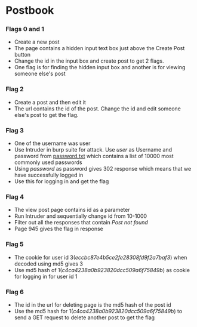# Postbook

### Flags 0 and 1
* Create a new post
* The page contains a hidden input text box just above the Create Post button
* Change the id in the input box and create post to get 2 flags.
* One flag is for finding the hidden input box and another is for viewing someone else's post

### Flag 2
* Create a post and then edit it
* The url contains the id of the post. Change the id and edit someone else's post to get the flag.

### Flag 3
* One of the username was user
* Use Intruder in burp suite for attack. Use *user* as Username and password from [password.txt](https://github.com/h-sinha/Hacker101-CTF/tree/master/Postbook) which contains a list of 10000 most commonly used passwords
* Using *password* as password gives 302 response which means that we have successfully logged in
* Use this for logging in and get the flag

### Flag 4
* The view post page contains id as a parameter
* Run Intruder and sequentially change id from 10-1000
* Filter out all the responses that contain *Post not found*
* Page 945 gives the flag in response

### Flag 5
* The cookie for user id 3(*eccbc87e4b5ce2fe28308fd9f2a7baf3*) when decoded using md5 gives 3
* Use md5 hash of 1(*c4ca4238a0b923820dcc509a6f75849b*) as cookie for logging in for user id 1

### Flag 6
* The id in the url for deleting page is the md5 hash of the post id
* Use the md5 hash for 1(*c4ca4238a0b923820dcc509a6f75849b*) to send a GET request to delete another post to get the flag


